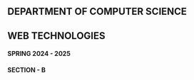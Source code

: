  <!--- img src="https://imgur.com/XakYOA5.png" alt="Logo.png" height="250" --->

## DEPARTMENT OF COMPUTER SCIENCE
## WEB TECHNOLOGIES
#### SPRING 2024 - 2025
#### SECTION - B
